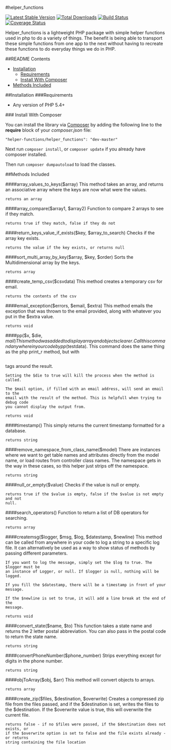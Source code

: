 #helper_functions

[![Latest Stable Version](https://poser.pugx.org/php/helper_functions/v/stable.png)](https://packagist.org/packages/php/helper_functions) [![Total Downloads](https://poser.pugx.org/php/helper_functions/downloads.png)](https://packagist.org/packages/php/helper_functions) [![Build Status](https://travis-ci.org/rjacobsen2012/helper_functions.svg?branch=master)](https://travis-ci.org/rjacobsen2012/helper_functions) [![Coverage Status](https://coveralls.io/repos/rjacobsen2012/helper_functions/badge.png)](https://coveralls.io/r/rjacobsen2012/helper_functions)

Helper_functions is a lightweight PHP package with simple helper functions used in php to do a variety of things. The benefit is being able to transport these simple functions from one app to the next without having to recreate these functions to do everyday things we do in PHP.

##README Contents

* [Installation](#install)
	* [Requirements](#requirements)
	* [Install With Composer](#install-composer)
* [Methods Included](#methods)

<a name="install"/>	
##Installation


<a name="requirements"/>
###Requirements

- Any version of PHP 5.4+

<a name="install-composer"/>
### Install With Composer

You can install the library via [Composer](http://getcomposer.org) by adding the following line to the **require** block of your *composer.json* file:

````
"helper-functions/helper_functions": "dev-master"
````

Next run `composer install`, or `composer update` if you already have composer installed.

Then run `composer dumpautoload` to load the classes.

<a name="methods">
##Methods Included


####array_values_to_keys($array)
	This method takes an array, and returns an associative array where the keys are 
	now what were the values.

	returns an array



####array_compare($array1, $array2)
	Function to compare 2 arrays to see if they match.

	returns true if they match, false if they do not



####return_keys_value_if_exists($key, $array_to_search)
	Checks if the array key exists.

	returns the value if the key exists, or returns null



####sort_multi_array_by_key($array, $key, $order)
	Sorts the Multidimensional array by the keys.

	returns array



####create_temp_csv($csvdata)
	This method creates a temporary csv for email.

	returns the contents of the csv



####email_exception($errors, $email, $extra)
	This method emails the exception that was thrown to the email provided, along 
	with whatever you put in the $extra value.

	returns void



####pp($x, $die, $mail)
	This method was added to display array and objects clearer. Call this command 
	anywhere in your code by pp($testdata). This command does the same thing as the 
	php print_r method, but with <pre></pre> tags around the result.
	
	Setting the $die to true will kill the process when the method is called.
	
	The $mail option, if filled with an email address, will send an email to the 
	email with the result of the method. This is helpfull when trying to debug code 
	you cannot display the output from.
	
	returns void



####timestamp()
	This simply returns the current timestamp formatted for a database.

	returns string



####remove_namespace_from_class_name($model)
	There are instances where we want to get table names and attributes directly from 
	the model name, or load routes from controller class names. The namespace gets in 
	the way in these cases, so this helper just strips off the namespace.

	returns string



####null_or_empty($value)
	Checks if the value is null or empty.

	returns true if the $value is empty, false if the $value is not empty and not 
	null.



####search_operators()
	Function to return a list of DB operators for searching.

	returns array



####createmsg($logger, $msg, $log, $datestamp, $newline)
	This method can be called from anywhere in your code to log a string to a 
	specific log file. It can alternatively be used as a way to show status of 
	methods by passing different parameters.
	
	If you want to log the message, simply set the $log to true. The $logger must be 
	an instance of Logger, or null. If $logger is null, nothing will be logged.
	
	If you fill the $datestamp, there will be a timestamp in front of your message.
	
	If the $newline is set to true, it will add a line break at the end of the 
	message.

	returns void



####convert_state($name, $to)
	This function takes a state name and returns the 2 letter postal abbreviation. 
	You can also pass in the postal code to return the state name.

	returns string



####convertPhoneNumber($phone_number)
	Strips everything except for digits in the phone number.

	returns string



####objToArray($obj, $arr)
	This method will convert objects to arrays.

	returns array



####create_zip($files, $destination, $overwrite)
	Creates a compressed zip file from the files passed, and if the $destination is 
	set, writes the files to the $destination. If the $overwrite value is true, this 
	will overwrite the current file.

	returns false - if no $files were passed, if the $destination does not exists, or 
	if the $overwrite option is set to false and the file exists already - or returns 
	string containing the file location	